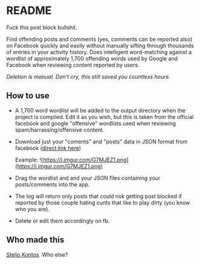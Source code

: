 # README

Fuck this post block bullshit.

Find offending posts and comments (yes, comments can be reported also) on Facebook quickly and easily without manually sifting through thousands of entries in your activity history. Does intelligent word-matching against a wordlist of approximately 1,700 offending words used by Google and Facebook when reviewing content reported by users.

*Deletion is manual. Don't cry, this still saved you countless hours.*

## How to use

- A 1,700 word wordlist will be added to the output directory when the project is compiled. Edit it as you wish, but this is taken from the official facebook and google "offensive" wordlists used when reviewing spam/harrassing/offensive content.

- Download just your "coments" and "posts" data in JSON format from facebook ([direct link here](https://www.facebook.com/dyi/?x=Admq-NxiFMq_hoDa&tab=new_archive))

	Example: ![https://i.imgur.com/G7MJEZ1.png](https://i.imgur.com/G7MJEZ1.png)

- Drag the wordlist and and your JSON files containing your posts/comments into the app.

- The log will return only posts that could risk getting post blocked if reported by those couple hating cunts that like to play dirty (you know who you are).

- Delete or edit them accordingly on fb.

## Who made this

[Stelio Kontos](http://fb.com/iStelio). Who else?
